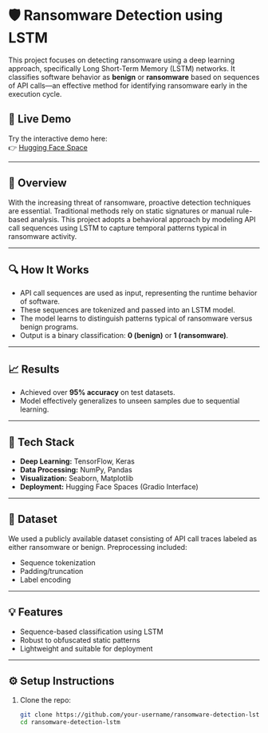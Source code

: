 # 🛡️ Ransomware Detection using LSTM

This project focuses on detecting ransomware using a deep learning approach, specifically Long Short-Term Memory (LSTM) networks. It classifies software behavior as **benign** or **ransomware** based on sequences of API calls—an effective method for identifying ransomware early in the execution cycle.

## 🚀 Live Demo
Try the interactive demo here:  
👉 [Hugging Face Space](https://huggingface.co/spaces/pratham12345/ransomwaredetector)

---

## 📌 Overview

With the increasing threat of ransomware, proactive detection techniques are essential. Traditional methods rely on static signatures or manual rule-based analysis. This project adopts a behavioral approach by modeling API call sequences using LSTM to capture temporal patterns typical in ransomware activity.

---

## 🔍 How It Works

- API call sequences are used as input, representing the runtime behavior of software.
- These sequences are tokenized and passed into an LSTM model.
- The model learns to distinguish patterns typical of ransomware versus benign programs.
- Output is a binary classification: **0 (benign)** or **1 (ransomware)**.

---

## 📈 Results

- Achieved over **95% accuracy** on test datasets.
- Model effectively generalizes to unseen samples due to sequential learning.

---

## 🧠 Tech Stack

- **Deep Learning:** TensorFlow, Keras
- **Data Processing:** NumPy, Pandas
- **Visualization:** Seaborn, Matplotlib
- **Deployment:** Hugging Face Spaces (Gradio Interface)

---

## 📁 Dataset

We used a publicly available dataset consisting of API call traces labeled as either ransomware or benign. Preprocessing included:
- Sequence tokenization
- Padding/truncation
- Label encoding

---

## 💡 Features

- Sequence-based classification using LSTM
- Robust to obfuscated static patterns
- Lightweight and suitable for deployment

---

## ⚙️ Setup Instructions

1. Clone the repo:
   ```bash
   git clone https://github.com/your-username/ransomware-detection-lstm.git
   cd ransomware-detection-lstm

